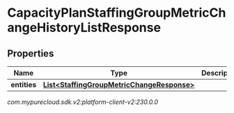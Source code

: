 # CapacityPlanStaffingGroupMetricChangeHistoryListResponse


## Properties

| Name | Type | Description | Notes |
| ------------ | ------------- | ------------- | ------------- |
| **entities** | [**List&lt;StaffingGroupMetricChangeResponse&gt;**](StaffingGroupMetricChangeResponse) |  |  [optional] |




_com.mypurecloud.sdk.v2:platform-client-v2:230.0.0_
